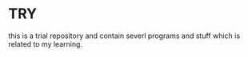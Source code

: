 # TRY
this is a trial repository and contain severl programs and stuff which is related to my learning.
